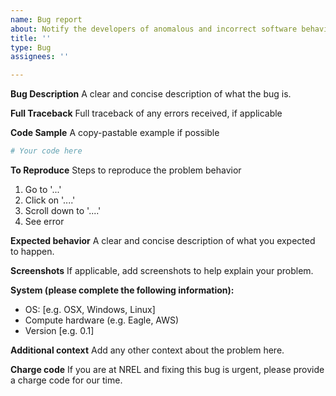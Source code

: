 ```yaml
---
name: Bug report
about: Notify the developers of anomalous and incorrect software behavior
title: ''
type: Bug
assignees: ''

---
```


**Bug Description**
A clear and concise description of what the bug is.

**Full Traceback**
Full traceback of any errors received, if applicable

**Code Sample**
A copy-pastable example if possible

```python
# Your code here

```

**To Reproduce**
Steps to reproduce the problem behavior
1. Go to '...'
2. Click on '....'
3. Scroll down to '....'
4. See error

**Expected behavior**
A clear and concise description of what you expected to happen.

**Screenshots**
If applicable, add screenshots to help explain your problem.

**System (please complete the following information):**
 - OS: [e.g. OSX, Windows, Linux]
 - Compute hardware (e.g. Eagle, AWS)
 - Version [e.g. 0.1]

**Additional context**
Add any other context about the problem here.

**Charge code**
If you are at NREL and fixing this bug is urgent, please provide a charge code for our time.
